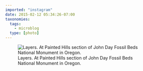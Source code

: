 ```yaml
---
imported: "instagram"
date: 2015-02-12 05:34:26-07:00
taxonomies:
  tags:
    - microblog
  type: [photo]
---
```

<figure>
  <img src="/media/images/photos/2015/02/fc6c7ad81d72c1b1b9a3d5ae94c1e991.jpg" title="Layers. At Painted Hills section of John Day Fossil Beds National Monument in Oregon."/>
  <figcaption>Layers. At Painted Hills section of John Day Fossil Beds National Monument in Oregon.</figcaption>
</figure>

